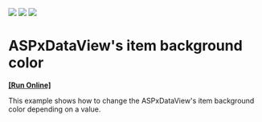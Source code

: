 <!-- default badges list -->
![](https://img.shields.io/endpoint?url=https://codecentral.devexpress.com/api/v1/VersionRange/128554316/17.2.10%2B)
[![](https://img.shields.io/badge/Open_in_DevExpress_Support_Center-FF7200?style=flat-square&logo=DevExpress&logoColor=white)](https://supportcenter.devexpress.com/ticket/details/E80004)
[![](https://img.shields.io/badge/📖_How_to_use_DevExpress_Examples-e9f6fc?style=flat-square)](https://docs.devexpress.com/GeneralInformation/403183)
<!-- default badges end -->
# ASPxDataView's item background color
<!-- run online -->
**[[Run Online]](https://codecentral.devexpress.com/e80004/)**
<!-- run online end -->


<p>This example shows how to change the ASPxDataView's item background color depending on a value.</p>

<br/>


